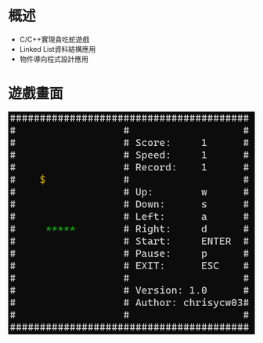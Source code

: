 # 概述

- C/C++實現貪吃蛇遊戲
- Linked List資料結構應用
- 物件導向程式設計應用

# 遊戲畫面

![Screen](https://github.com/chrisycw03/Snake/blob/main/C/Screen.png)
